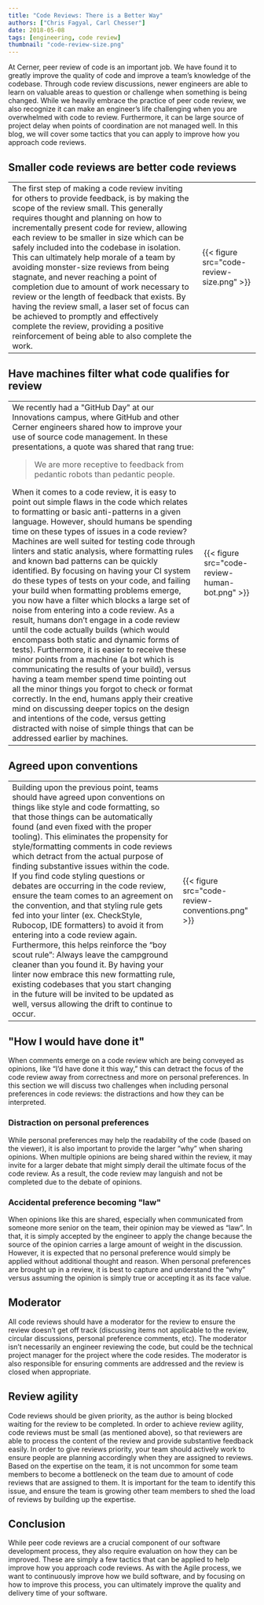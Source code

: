 ```yaml
---
title: "Code Reviews: There is a Better Way"
authors: ["Chris Fagyal, Carl Chesser"]
date: 2018-05-08
tags: [engineering, code review]
thumbnail: "code-review-size.png"
---
```


At Cerner, peer review of code is an important job. We have found it to greatly improve the quality of code and improve a team’s knowledge of the codebase. Through code review discussions, newer engineers are able to learn on valuable areas to question or challenge when something is being changed. While we heavily embrace the practice of peer code review, we also recognize it can make an engineer’s life challenging when you are overwhelmed with code to review. Furthermore, it can be large source of project delay when points of coordination are not managed well. In this blog, we will cover some tactics that you can apply to improve how you approach code reviews.

## Smaller code reviews are better code reviews

<!-- TODO These are a unique format. Its basically an array/media using a fit right and fill left for the text -->
<table cellpadding="5">
  <tr>
    <td>
      <div class='pull-left' markdown="1">
        The first step of making a code review inviting for others to provide feedback, is by making the scope of the review small. This generally requires thought and planning on how to incrementally present code for review, allowing each review to be smaller in size which can be safely included into the codebase in isolation. This can ultimately help morale of a team by avoiding monster-size reviews from being stagnate, and never reaching a point of completion due to amount of work necessary to review or the length of feedback that exists. By having the review small, a laser set of focus can be achieved to promptly and effectively complete the review, providing a positive reinforcement of being able to also complete the work.
      </div>
    </td>
    <td>
      {{< figure src="code-review-size.png" >}}
    </td>
  </tr>
</table>

## Have machines filter what code qualifies for review

<table cellpadding="5">
  <tr>
    <td>
      <div class='pull-left' markdown="1">
        We recently had a "GitHub Day" at our Innovations campus, where GitHub and other Cerner engineers shared how to improve your use of source code management. In these presentations, a quote was shared that rang true:
        <blockquote><p>We are more receptive to feedback from pedantic robots than pedantic people.</p></blockquote>
        When it comes to a code review, it is easy to point out simple flaws in the code which relates to formatting or basic anti-patterns in a given language. However, should humans be spending time on these types of issues in a code review? Machines are well suited for testing code through linters and static analysis, where formatting rules and known bad patterns can be quickly identified. By focusing on having your CI system do these types of tests on your code, and failing your build when formatting problems emerge, you now have a filter which blocks a large set of noise from entering into a code review. As a result, humans don’t engage in a code review until the code actually builds (which would encompass both static and dynamic forms of tests). Furthermore, it is easier to receive these minor points from a machine (a bot which is communicating the results of your build), versus having a team member spend time pointing out all the minor things you forgot to check or format correctly. In the end, humans apply their creative mind on discussing deeper topics on the design and intentions of the code, versus getting distracted with noise of simple things that can be addressed earlier by machines.
      </div>
    </td>
    <td>
      {{< figure src="code-review-human-bot.png" >}}
    </td>
  </tr>
</table>

## Agreed upon conventions

<table cellpadding="5">
  <tr>
    <td>
      <div class='pull-left' markdown="1">
        Building upon the previous point, teams should have agreed upon conventions on things like style and code formatting, so that those things can be automatically found (and even fixed with the proper tooling).  This eliminates the propensity for style/formatting comments in code reviews which detract from the actual purpose of finding substantive issues within the code. If you find code styling questions or debates are occurring in the code review, ensure the team comes to an agreement on the convention, and that styling rule gets fed into your linter (ex. CheckStyle, Rubocop, IDE formatters) to avoid it from entering into a code review again. Furthermore, this helps reinforce the “boy scout rule”: Always leave the campground cleaner than you found it. By having your linter now embrace this new formatting rule, existing codebases that you start changing in the future will be invited to be updated as well, versus allowing the drift to continue to occur.
      </div>
    </td>
    <td>
      {{< figure src="code-review-conventions.png" >}}
    </td>
  </tr>
</table>

## "How I would have done it"

When comments emerge on a code review which are being conveyed as opinions, like “I’d have done it this way,” this can detract the focus of the code review away from correctness and more on personal preferences. In this section we will discuss two challenges when including personal preferences in code reviews: the distractions and how they can be interpreted.

### Distraction on personal preferences

While personal preferences may help the readability of the code (based on the viewer), it is also important to provide the larger “why” when sharing opinions. When multiple opinions are being shared within the review, it may invite for a larger debate that might simply derail the ultimate focus of the code review. As a result, the code review may languish and not be completed due to the debate of opinions.

### Accidental preference becoming "law"

When opinions like this are shared, especially when communicated from someone more senior on the team, their opinion may be viewed as “law”. In that, it is simply accepted by the engineer to apply the change because the source of the opinion carries a large amount of weight in the discussion. However, it is expected that no personal preference would simply be applied without additional thought and reason. When personal preferences are brought up in a review, it is best to capture and understand the “why” versus assuming the opinion is simply true or accepting it as its face value.

## Moderator

All code reviews should have a moderator for the review to ensure the review doesn’t get off track (discussing items not applicable to the review, circular discussions, personal preference comments, etc).  The moderator isn’t necessarily an engineer reviewing the code, but could be the technical project manager for the project where the code resides.  The moderator is also responsible for ensuring comments are addressed and the review is closed when appropriate.

## Review agility

Code reviews should be given priority, as the author is being blocked waiting for the review to be completed.  In order to achieve review agility, code reviews must be small (as mentioned above), so that reviewers are able to process the content of the review and provide substantive feedback easily. In order to give reviews priority, your team should actively work to ensure people are planning accordingly when they are assigned to reviews. Based on the expertise on the team, it is not uncommon for some team members to become a bottleneck on the team due to amount of code reviews that are assigned to them. It is important for the team to identify this issue, and ensure the team is growing other team members to shed the load of reviews by building up the expertise.

## Conclusion

While peer code reviews are a crucial component of our software development process, they also require evaluation on how they can be improved. These are simply a few tactics that can be applied to help improve how you approach code reviews. As with the Agile process, we want to continuously improve how we build software, and by focusing on how to improve this process, you can ultimately improve the quality and delivery time of your software.
